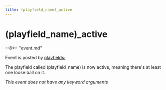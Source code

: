 ```yaml
---
title: (playfield_name)_active
---
```


# (playfield_name)\_active


--8<-- "event.md"

Event is posted by [playfields:](../config/playfields.md)

The playfield called (playfield_name) is now active, meaning there's at least one
loose ball on it.

*This event does not have any keyword arguments*

